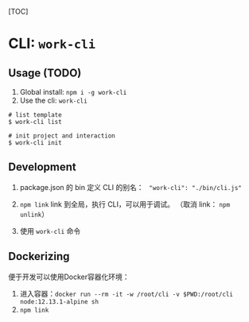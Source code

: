 [TOC]

# CLI: `work-cli`

## Usage (TODO)

1. Global install: `npm i -g work-cli`
2. Use the cli: `work-cli`

```SHELL
# list template
$ work-cli list

# init project and interaction
$ work-cli init
```

## Development

1.  package.json 的 bin 定义 CLI 的别名：
    ` "work-cli": "./bin/cli.js"`

2.  `npm link` link 到全局，执行 CLI，可以用于调试。 （取消 link： `npm unlink`）

3. 使用 `work-cli` 命令

## Dockerizing

便于开发可以使用Docker容器化环境：

1. 进入容器：`docker run --rm -it -w /root/cli -v $PWD:/root/cli node:12.13.1-alpine sh`
2. `npm link`
